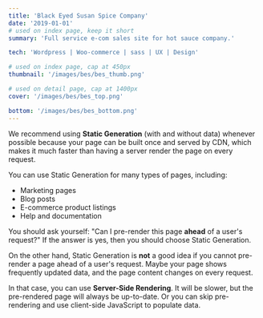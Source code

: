 ```yaml
---
title: 'Black Eyed Susan Spice Company'
date: '2019-01-01'
# used on index page, keep it short
summary: 'Full service e-com sales site for hot sauce company.' 

tech: 'Wordpress | Woo-commerce | sass | UX | Design'

# used on index page, cap at 450px
thumbnail: '/images/bes/bes_thumb.png' 

# used on detail page, cap at 1400px
cover: '/images/bes/bes_top.png'

bottom: '/images/bes/bes_bottom.png'
---
```


We recommend using **Static Generation** (with and without data) whenever possible because your page can be built once and served by CDN, which makes it much faster than having a server render the page on every request.

You can use Static Generation for many types of pages, including:

- Marketing pages
- Blog posts
- E-commerce product listings
- Help and documentation

You should ask yourself: "Can I pre-render this page **ahead** of a user's request?" If the answer is yes, then you should choose Static Generation.

On the other hand, Static Generation is **not** a good idea if you cannot pre-render a page ahead of a user's request. Maybe your page shows frequently updated data, and the page content changes on every request.

In that case, you can use **Server-Side Rendering**. It will be slower, but the pre-rendered page will always be up-to-date. Or you can skip pre-rendering and use client-side JavaScript to populate data.